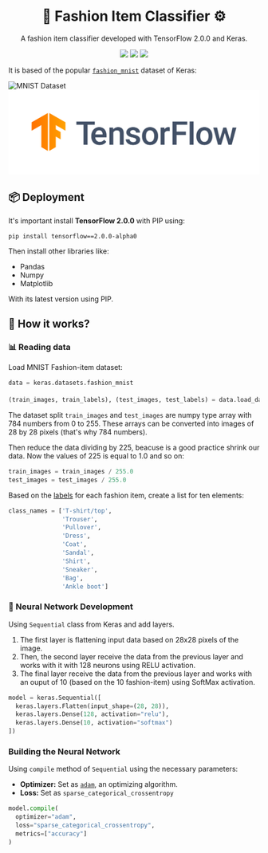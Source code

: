 <h1 align="center">👚 Fashion Item Classifier ⚙️</h1>

<p align="center">A fashion item classifier developed with TensorFlow 2.0.0 and Keras.</p>

<p align="center">
  <!-- Python -->
  <img src="https://img.shields.io/static/v1?style=flat-square&label=Python&message=v3.7.4&color=3776AB&logo=python" />
  <!-- TensorFlow -->
  <img src="https://img.shields.io/static/v1?style=flat-square&label=TensorFlow&message=v2.0.0&color=FF6F00&logo=tensorflow" />
  <!-- Keras -->
  <img src="https://img.shields.io/static/v1?style=flat-square&label=React&message=v2.2.4&color=D00000&logo=keras" />
</p>

It is based of the popular [`fashion_mnist`](https://github.com/zalandoresearch/fashion-mnist) dataset of Keras:

![MNIST Dataset](https://github.com/zalandoresearch/fashion-mnist/raw/master/doc/img/fashion-mnist-sprite.png)
![TensorFlow](./.github/tensorflow.png)

## 📦 Deployment
It's important install **TensorFlow 2.0.0** with PIP using:
```
pip install tensorflow==2.0.0-alpha0
```

Then install other libraries like:
* Pandas
* Numpy
* Matplotlib

With its latest version using PIP.

## 🚀 How it works?

### 📊 Reading data

Load MNIST Fashion-item dataset:

```python
data = keras.datasets.fashion_mnist

(train_images, train_labels), (test_images, test_labels) = data.load_data()

```

The dataset split `train_images` and `test_images` are numpy type array with 784 numbers from 0 to 255. These arrays can be converted into images of 28 by 28 pixels (that's why 784 numbers).

Then reduce the data dividing by 225, beacuse is a good practice shrink our data. Now the values of 225 is equal to 1.0 and so on:

```python
train_images = train_images / 255.0
test_images = test_images / 255.0
```

Based on the [labels](https://github.com/zalandoresearch/fashion-mnist#labels) for each fashion item, create a list for ten elements:

```python
class_names = ['T-shirt/top',
               'Trouser',
               'Pullover',
               'Dress',
               'Coat',
               'Sandal',
               'Shirt',
               'Sneaker',
               'Bag',
               'Ankle boot']
```

### 🧠 Neural Network Development

Using `Sequential` class from Keras and add layers.

1. The first layer is flattening input data based on 28x28 pixels of the image.
2. Then, the second layer receive the data from the previous layer and works with it with 128 neurons using RELU activation.
3. The final layer receive the data from the previous layer and works with an ouput of 10 (based on the 10 fashion-item) using SoftMax activation.

```python
model = keras.Sequential([
  keras.layers.Flatten(input_shape=(28, 28)),
  keras.layers.Dense(128, activation="relu"),
  keras.layers.Dense(10, activation="softmax")
])
```

### Building the Neural Network

Using `compile` method of `Sequential` using the necessary parameters: 
* **Optimizer:** Set as [`adam`](https://towardsdatascience.com/adam-latest-trends-in-deep-learning-optimization-6be9a291375c), an optimizing algorithm.
* **Loss:** Set as `sparse_categorical_crossentropy`

```python
model.compile(
  optimizer="adam",
  loss="sparse_categorical_crossentropy",
  metrics=["accuracy"]
)
```
